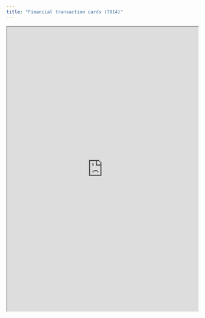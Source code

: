 ```yaml
---
title: "Financial transaction cards (7814)"
---
```




<iframe height="750" width="100%" src="https://ewelton.github.io/ktest/wiki.html#Financial%20transaction%20cards%20(7814)"></iframe>
